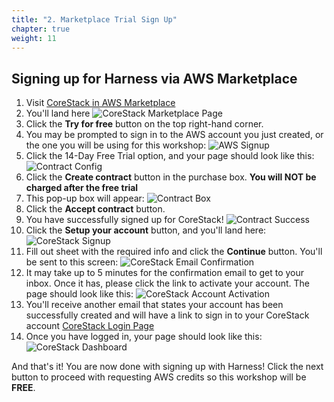 ```yaml
---
title: "2. Marketplace Trial Sign Up"
chapter: true
weight: 11
---
```

## Signing up for Harness via AWS Marketplace
1. Visit [CoreStack in AWS Marketplace](https://aws.amazon.com/marketplace/pp/prodview-eenhk77mfzog4?trk=el_a134p000003yrYeAAI&trkCampaign=AWSMP_pdp_dev_x_dg&sc_channel=el&sc_campaign=el_awsmp_mult&sc_outcome=Marketplace)
1. You'll land here ![CoreStack Marketplace Page](/images/marketplace-page.png)
1. Click the **Try for free** button on the top right-hand corner.
1. You may be prompted to sign in to the AWS account you just created, or the one you will be using for this workshop: ![AWS Signup](/images/aws-signin.png)
1. Click the 14-Day Free Trial option, and your page should look like this: ![Contract Config](/images/mp-contract-config.png)
1. Click the **Create contract** button in the purchase box. **You will NOT be charged after the free trial**
1. This pop-up box will appear: ![Contract Box](/images/contract.png)
1. Click the **Accept contract** button.
1. You have successfully signed up for CoreStack! ![Contract Success](/images/contract-success.png)
1. Click the **Setup your account** button, and you'll land here:
   ![CoreStack Signup](/images/mp-partner-signup.png)
1. Fill out sheet with the required info and click the **Continue** button. You'll be sent to this screen:
   ![CoreStack Email Confirmation](/images/signup-email-confirmation.png)
1. It may take up to 5 minutes for the confirmation email to get to your inbox. Once it has, please click the link to activate your account. The page should look like this:
   ![CoreStack Account Activation](/images/account-activation.png)
1. You'll receive another email that states your account has been successfully created and will have a link to sign in to your CoreStack account [CoreStack Login Page](https://cloud.corestack.io/)
1. Once you have logged in, your page should look like this:
   ![CoreStack Dashboard](/images/corestack-dashboard.png)

And that's it! You are now done with signing up with Harness! Click the next button to proceed with requesting AWS credits so this workshop will be **FREE**. 